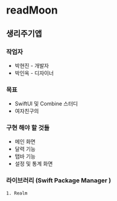 # readMoon
## 생리주기앱

### 작업자
* 박현진 - 개발자
* 박인옥 - 디자이너

### 목표
* SwiftUI 및 Combine 스터디
* 여자친구의 

### 구현 해야 할 것들
* 메인 화면
* 달력 기능
* 탭바 기능
* 설정 및 통계 화면


### 라이브러리 (Swift Package Manager )
    1. Realm
